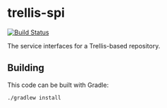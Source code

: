 # trellis-spi

[![Build Status](https://travis-ci.org/acoburn/trellis-spi.png?branch=master)](https://travis-ci.org/acoburn/trellis-spi)

The service interfaces for a Trellis-based repository.

## Building

This code can be built with Gradle:

    ./gradlew install
